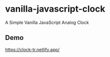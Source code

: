 # vanilla-javascript-clock
A Simple Vanilla JavaScript Analog Clock

## Demo
https://clock-tr.netlify.app/
